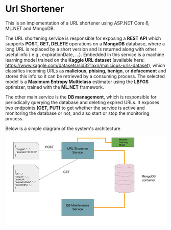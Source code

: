 # Url Shortener

This is an implementation of a URL shortener using ASP.NET Core 6, ML.NET and MongoDB. 

The URL shortening service is responsible for exposing a **REST API** which supports **POST, GET, DELETE** operations on a **MongoDB** database, where a long URL is replaced by a short version and is returned along with other useful info ( e.g., expirationDate, ...). Embedded in this service is a machine learning model trained on the **Kaggle URL dataset** (available here: https://www.kaggle.com/datasets/sid321axn/malicious-urls-dataset), which classifies incoming URLs as **malicious**, **phising**, **benign**, or **defacement** and stores this info so it can be retrieved by a consuming process. The selected model is a **Maximum Entropy Multiclass** estimator using the **LBFGS** optimizer, trained with the **ML.NET** framework.

The other main service is the **DB management**, which is responsible for periodically querying the database and deleting expired URLs. It exposes two endpoints **(GET, PUT)** to get whether the service is active and monitoring the database or not, and also start or stop the monitoring process. 

Below is a simple diagram of the system's architecture

<img title="URL Shortener Services" src="/Images/URL_Shortener_Backend.jpg">

